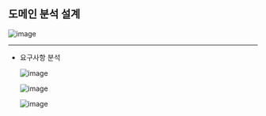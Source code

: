 ## **도메인 분석 설계**

![image](https://user-images.githubusercontent.com/79301439/163330571-ba48361e-f1a4-44a3-bdd1-a7f02c9d4a8b.png)

***
  * 요구사항 분석
    
    ![image](https://user-images.githubusercontent.com/79301439/163334086-93391b49-2c2e-482f-8829-06d83219d406.png)
    
    ![image](https://user-images.githubusercontent.com/79301439/163334130-1694bc69-5f76-4b52-ac9a-356d0d3ff9b7.png)
    
    ![image](https://user-images.githubusercontent.com/79301439/163334392-c1243693-39b8-4ab2-8a18-e281208411e1.png)
